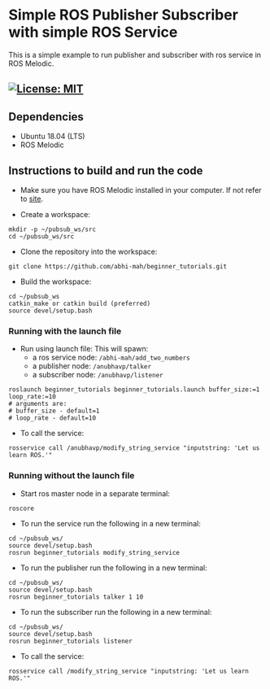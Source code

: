 # Simple ROS Publisher Subscriber with simple ROS Service
This is a simple example to run publisher and subscriber with ros service in ROS Melodic.

[![License: MIT](https://img.shields.io/badge/License-MIT-blue.svg)](https://opensource.org/licenses/MIT)
 ---
## Dependencies
- Ubuntu 18.04 (LTS)
- ROS Melodic

## Instructions to build and run the code
 - Make sure you have ROS Melodic installed in your computer. If not refer to [site](http://wiki.ros.org/melodic/Installation/Ubuntu).
 
 - Create a workspace:
 ```
 mkdir -p ~/pubsub_ws/src
 cd ~/pubsub_ws/src
 ```
 - Clone the repository into the workspace:
 ```
 git clone https://github.com/abhi-mah/beginner_tutorials.git
 ```
 - Build the workspace:
 ```
 cd ~/pubsub_ws
 catkin_make or catkin build (preferred)
 source devel/setup.bash
 ```

### Running with the launch file
- Run using launch file: This will spawn:
    - a ros service node: `/abhi-mah/add_two_numbers`
    - a publisher node: `/anubhavp/talker`
    - a subscriber node: `/anubhavp/listener`
```
roslaunch beginner_tutorials beginner_tutorials.launch buffer_size:=1 loop_rate:=10
# arguments are:
# buffer_size - default=1
# loop_rate - default=10
```

- To call the service:
```
rosservice call /anubhavp/modify_string_service "inputstring: 'Let us learn ROS.'"
```

### Running without the launch file
- Start ros master node in a separate terminal:
```
roscore
```

- To run the service run the following in a new terminal:
```
cd ~/pubsub_ws/
source devel/setup.bash
rosrun beginner_tutorials modify_string_service
```

- To run the publisher run the following in a new terminal:
```
cd ~/pubsub_ws/
source devel/setup.bash
rosrun beginner_tutorials talker 1 10
```

- To run the subscriber run the following in a new terminal:
```
cd ~/pubsub_ws/
source devel/setup.bash
rosrun beginner_tutorials listener
```

- To call the service:
```
rosservice call /modify_string_service "inputstring: 'Let us learn ROS.'"
```


